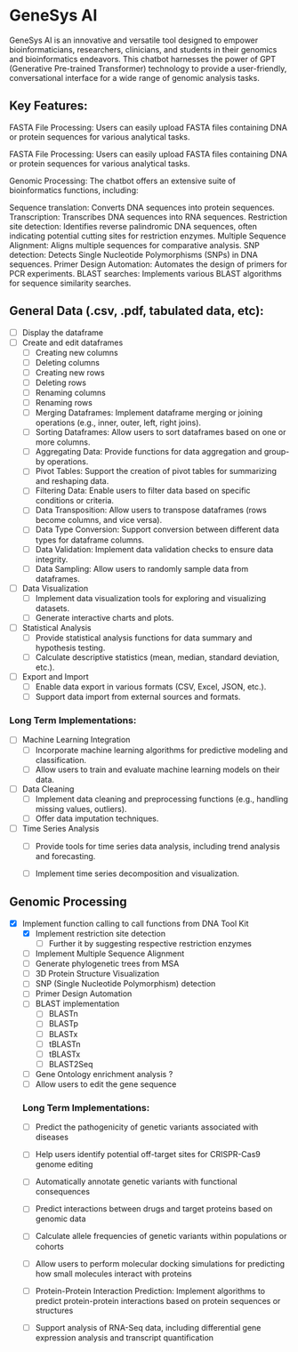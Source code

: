 # GeneSys AI

GeneSys AI is an innovative and versatile tool designed to empower bioinformaticians, researchers, clinicians, and students in their genomics and bioinformatics endeavors. This chatbot harnesses the power of GPT (Generative Pre-trained Transformer) technology to provide a user-friendly, conversational interface for a wide range of genomic analysis tasks.

## Key Features:

FASTA File Processing: Users can easily upload FASTA files containing DNA or protein sequences for various analytical tasks.

FASTA File Processing: Users can easily upload FASTA files containing DNA or protein sequences for various analytical tasks.

Genomic Processing: The chatbot offers an extensive suite of bioinformatics functions, including:

Sequence translation: Converts DNA sequences into protein sequences.
Transcription: Transcribes DNA sequences into RNA sequences.
Restriction site detection: Identifies reverse palindromic DNA sequences, often indicating potential cutting sites for restriction enzymes.
Multiple Sequence Alignment: Aligns multiple sequences for comparative analysis.
SNP detection: Detects Single Nucleotide Polymorphisms (SNPs) in DNA sequences.
Primer Design Automation: Automates the design of primers for PCR experiments.
BLAST searches: Implements various BLAST algorithms for sequence similarity searches.

## General Data (.csv, .pdf, tabulated data, etc):

- [ ] Display the dataframe
- [ ] Create and edit dataframes
    - [ ] Creating new columns
    - [ ] Deleting columns
    - [ ] Creating new rows
    - [ ] Deleting rows
    - [ ] Renaming columns
    - [ ] Renaming rows
    - [ ] Merging Dataframes: Implement dataframe merging or joining operations (e.g., inner, outer, left, right joins).
    - [ ] Sorting Dataframes: Allow users to sort dataframes based on one or more columns.
    - [ ] Aggregating Data: Provide functions for data aggregation and group-by operations.
    - [ ] Pivot Tables: Support the creation of pivot tables for summarizing and reshaping data.
    - [ ] Filtering Data: Enable users to filter data based on specific conditions or criteria.
    - [ ] Data Transposition: Allow users to transpose dataframes (rows become columns, and vice versa).
    - [ ] Data Type Conversion: Support conversion between different data types for dataframe columns.
    - [ ] Data Validation: Implement data validation checks to ensure data integrity.
    - [ ] Data Sampling: Allow users to randomly sample data from dataframes.
- [ ] Data Visualization
    - [ ] Implement data visualization tools for exploring and visualizing datasets.
    - [ ] Generate interactive charts and plots.
- [ ] Statistical Analysis
    - [ ] Provide statistical analysis functions for data summary and hypothesis testing.
    - [ ] Calculate descriptive statistics (mean, median, standard deviation, etc.).
- [ ] Export and Import
    - [ ] Enable data export in various formats (CSV, Excel, JSON, etc.).
    - [ ] Support data import from external sources and formats.

### Long Term Implementations:
- [ ] Machine Learning Integration
    - [ ] Incorporate machine learning algorithms for predictive modeling and classification.
    - [ ] Allow users to train and evaluate machine learning models on their data.
- [ ] Data Cleaning
    - [ ] Implement data cleaning and preprocessing functions (e.g., handling missing values, outliers).
    - [ ] Offer data imputation techniques.
- [ ] Time Series Analysis
    - [ ] Provide tools for time series data analysis, including trend analysis and forecasting.
    - [ ] Implement time series decomposition and visualization.


## Genomic Processing
- [x] Implement function calling to call functions from DNA Tool Kit
    - [x] Implement restriction site detection
        - [ ] Further it by suggesting respective restriction enzymes
    - [ ] Implement Multiple Sequence Alignment
    - [ ] Generate phylogenetic trees from MSA
    - [ ] 3D Protein Structure Visualization
    - [ ] SNP (Single Nucleotide Polymorphism) detection
    - [ ] Primer Design Automation
    - [ ] BLAST implementation
        - [ ] BLASTn
        - [ ] BLASTp
        - [ ] BLASTx
        - [ ] tBLASTn
        - [ ] tBLASTx
        - [ ] BLAST2Seq
    - [ ] Gene Ontology enrichment analysis ?
    - [ ] Allow users to edit the gene sequence

    ### Long Term Implementations:
    - [ ] Predict the pathogenicity of genetic variants associated with diseases
    - [ ] Help users identify potential off-target sites for CRISPR-Cas9 genome editing
    - [ ] Automatically annotate genetic variants with functional consequences
    - [ ] Predict interactions between drugs and target proteins based on genomic data
    - [ ] Calculate allele frequencies of genetic variants within populations or cohorts
    - [ ] Allow users to perform molecular docking simulations for predicting how small molecules interact with proteins
    - [ ] Protein-Protein Interaction Prediction: Implement algorithms to predict protein-protein interactions based on protein sequences or structures
    - [ ] Support analysis of RNA-Seq data, including differential gene expression analysis and transcript quantification

